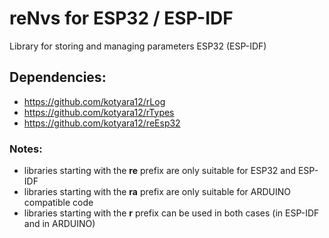 # reNvs for ESP32 / ESP-IDF

Library for storing and managing parameters ESP32 (ESP-IDF)

## Dependencies:
  - https://github.com/kotyara12/rLog
  - https://github.com/kotyara12/rTypes
  - https://github.com/kotyara12/reEsp32

### Notes:
  - libraries starting with the <b>re</b> prefix are only suitable for ESP32 and ESP-IDF
  - libraries starting with the <b>ra</b> prefix are only suitable for ARDUINO compatible code
  - libraries starting with the <b>r</b> prefix can be used in both cases (in ESP-IDF and in ARDUINO)